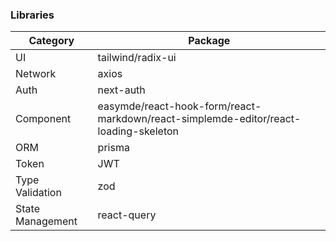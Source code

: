### Libraries

| Category         | Package                                                                              |
| ---------------- | ------------------------------------------------------------------------------------ |
| UI               | tailwind/radix-ui                                                                    |
| Network          | axios                                                                                |
| Auth             | next-auth                                                                            |
| Component        | easymde/react-hook-form/react-markdown/react-simplemde-editor/react-loading-skeleton |
| ORM              | prisma                                                                               |
| Token            | JWT                                                                                  |
| Type Validation  | zod                                                                                  |
| State Management | react-query                                                                          |
